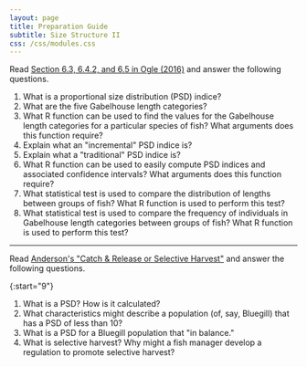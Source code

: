 ```yaml
---
layout: page
title: Preparation Guide
subtitle: Size Structure II
css: /css/modules.css
---
```


Read [Section 6.3, 6.4.2, and 6.5 in Ogle (2016)](RESOURCES/Ogle_SizeStructure.pdf) and answer the following questions.

1. What is a proportional size distribution (PSD) indice?
1. What are the five Gabelhouse length categories?
1. What R function can be used to find the values for the Gabelhouse length categories for a particular species of fish? What arguments does this function require?
1. Explain what an "incremental" PSD indice is?
1. Explain what a "traditional" PSD indice is?
1. What R function can be used to easily compute PSD indices and associated confidence intervals? What arguments does this function require?
1. What statistical test is used to compare the distribution of lengths between groups of fish? What R function is used to perform this test?
1. What statistical test is used to compare the frequency of individuals in Gabelhouse length categories between groups of fish? What R function is used to perform this test?

----

Read [Anderson's "Catch & Release or Selective Harvest"](RESOURCES/catch_release_Anderson.pdf) and answer the following questions.

{:start="9"}
1. What is a PSD? How is it calculated?
1. What characteristics might describe a population (of, say, Bluegill) that has a PSD of less than 10?
1. What is a PSD for a Bluegill population that "in balance."
1. What is selective harvest? Why might a fish manager develop a regulation to promote selective harvest?
